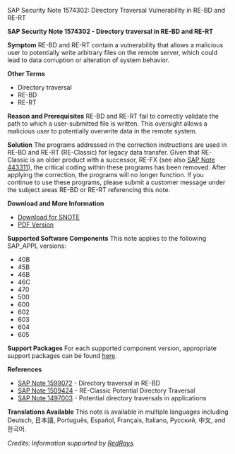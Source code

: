 SAP Security Note 1574302: Directory Traversal Vulnerability in RE-BD and RE-RT

**SAP Security Note 1574302 - Directory traversal in RE-BD and RE-RT**

**Symptom**
RE-BD and RE-RT contain a vulnerability that allows a malicious user to potentially write arbitrary files on the remote server, which could lead to data corruption or alteration of system behavior.

**Other Terms**
- Directory traversal
- RE-BD
- RE-RT

**Reason and Prerequisites**
RE-BD and RE-RT fail to correctly validate the path to which a user-submitted file is written. This oversight allows a malicious user to potentially overwrite data in the remote system.

**Solution**
The programs addressed in the correction instructions are used in RE-BD and RE-RT (RE-Classic) for legacy data transfer. Given that RE-Classic is an older product with a successor, RE-FX (see also [SAP Note 443311](https://me.sap.com/notes/443311)), the critical coding within these programs has been removed. After applying the correction, the programs will no longer function. If you continue to use these programs, please submit a customer message under the subject areas RE-BD or RE-RT referencing this note.

**Download and More Information**
- [Download for SNOTE](https://notesdownloads.sap.com/note/0040000009340082017)
- [PDF Version](https://me.sap.com/sap/support/sfm/notes/print/0001574302?language=en-US&token=D6A1B066F9B8A6C482CC0E12F0F0A75E)

**Supported Software Components**
This note applies to the following SAP_APPL versions:
- 40B
- 45B
- 46B
- 46C
- 470
- 500
- 600
- 602
- 603
- 604
- 605

**Support Packages**
For each supported component version, appropriate support packages can be found [here](https://me.sap.com/supportpackage/SAPKH40B89).

**References**
- [SAP Note 1599072](https://me.sap.com/notes/1599072) - Directory traversal in RE-BD
- [SAP Note 1509424](https://me.sap.com/notes/1509424) - RE-Classic Potential Directory Traversal
- [SAP Note 1497003](https://me.sap.com/notes/1497003) - Potential directory traversals in applications

**Translations Available**
This note is available in multiple languages including Deutsch, 日本語, Português, Español, Français, Italiano, Русский, 中文, and 한국어.

*Credits: Information supported by [RedRays](https://redrays.io).*